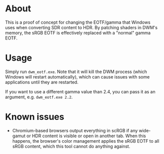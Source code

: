 # About
This is a proof of concept for changing the EOTF/gamma that Windows uses when converting SDR content to HDR. By patching shaders in DWM's memory, the sRGB EOTF is effectively replaced with a "normal" gamma EOTF.

# Usage
Simply run `dwm_eotf.exe`. Note that it will kill the DWM process (which Windows will restart automatically), which can cause issues with some applications until they are restarted.

If you want to use a different gamma value than 2.4, you can pass it as an argument, e.g. `dwm_eotf.exe 2.2`.

# Known issues
* Chromium-based browsers output everything in scRGB if any wide-gamut or HDR content is visible or open in another tab. When this happens, the browser's color management applies the sRGB EOTF to all sRGB content, which this tool cannot do anything against.
